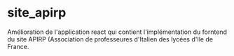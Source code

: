 # site_apirp
Amélioration de l'application react qui contient l'implémentation du forntend du site APIRP (Association de professeures d'Italien des lycées d'Ile de France. 
